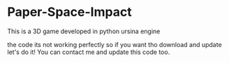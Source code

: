 # Paper-Space-Impact
This is a 3D game developed in python ursina engine 


the code its not working perfectly so if you want tho download and update let's do it!
You can contact me and update this code too.

